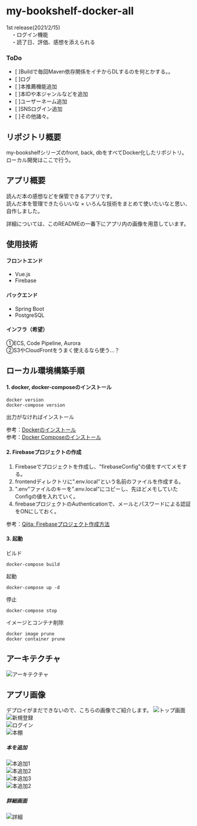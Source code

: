 # my-bookshelf-docker-all
1st release(2021/2/15)  
　・ログイン機能  
　・読了日、評価、感想を添えられる  

### ToDo
- [ ]Buildで毎回Maven依存関係をイチからDLするのを何とかする。。
- [ ]ログ
- [ ]本推薦機能追加
- [ ]本IDや本ジャンルなどを追加
- [ ]ユーザーネーム追加
- [ ]SNSログイン追加
- [ ]その他諸々。

## リポジトリ概要
my-bookshelfシリーズのfront, back, dbをすべてDocker化したリポジトリ。  
ローカル開発はここで行う。

## アプリ概要
読んだ本の感想などを保管できるアプリです。  
読んだ本を管理できたらいいな × いろんな技術をまとめて使いたいなと思い、自作しました。  

詳細については、このREADMEの一番下にアプリ内の画像を用意しています。

## 使用技術
#### フロントエンド
- Vue.js
- Firebase
#### バックエンド
- Spring Boot
- PostgreSQL
#### インフラ（希望）
①ECS, Code Pipeline, Aurora  
②S3やCloudFrontをうまく使えるなら使う…？

## ローカル環境構築手順
#### 1. docker, docker-composeのインストール
```
docker version 
docker-compose version
```
出力がなければインストール  

参考：[Dockerのインストール](https://docs.docker.com/get-docker/)  
参考：[Docker Composeのインストール](https://matsuand.github.io/docs.docker.jp.onthefly/compose/install/)

#### 2. Firebaseプロジェクトの作成
1. Firebaseでプロジェクトを作成し、"firebaseConfig"の値をすべてメモする。  
1. frontendディレクトリに".env.local"という名前のファイルを作成する。  
1. ".env"ファイルのキーを".env.local"にコピーし、先ほどメモしていたConfigの値を入れていく。  
1. firebaseプロジェクトのAuthenticationで、メールとパスワードによる認証をONにしておく。
  
参考：[Qiita: Firebaseプロジェクト作成方法](https://qiita.com/yoshi0518/items/25af102845ba05545f98)

#### 3. 起動
ビルド
```
docker-compose build
```

起動
```
docker-compose up -d
```
停止
```
docker-compose stop
```
イメージとコンテナ削除
```
docker image prune
docker container prune
```

## アーキテクチャ
![アーキテクチャ](./ReadMeElements/arch.png "アーキテクチャ")

## アプリ画像
デプロイがまだできないので、こちらの画像でご紹介します。
![トップ画面](./ReadMeElements/toppage.png "")  
![新規登録](./ReadMeElements/register.png "")  
![ログイン](./ReadMeElements/login.png "")  
![本棚](./ReadMeElements/home.png "")  
##### 本を追加  
![本追加1](./ReadMeElements/bookAdd.png "")  
![本追加2](./ReadMeElements/bookAdd2.png "")  
![本追加3](./ReadMeElements/bookSearch.png "")  
![本追加2](./ReadMeElements/bookAdd3.png "")  
##### 詳細画面  
![詳細](./ReadMeElements/bookAdd3.png "")  
